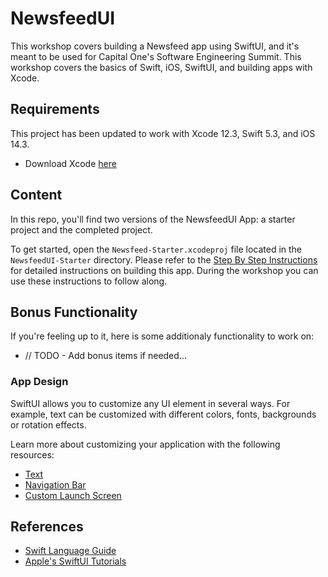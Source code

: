 # NewsfeedUI

This workshop covers building a Newsfeed app using SwiftUI, and it's meant to be used for Capital One's Software Engineering Summit. This workshop covers the basics of Swift, iOS, SwiftUI, and building apps with Xcode.

## Requirements

This project has been updated to work with Xcode 12.3, Swift 5.3, and iOS 14.3.

* Download Xcode [here](https://developer.apple.com/xcode/)

## Content

In this repo, you'll find two versions of the NewsfeedUI App: a starter project and the completed project.

To get started, open the `Newsfeed-Starter.xcodeproj` file located in the `NewsfeedUI-Starter` directory. Please refer to the [Step By Step Instructions](./StepByStepInstructions.md) for detailed instructions on building this app. During the workshop you can use these instructions to follow along.

## Bonus Functionality

If you're feeling up to it, here is some additionaly functionality to work on:

* // TODO - Add bonus items if needed...

### App Design

SwiftUI allows you to customize any UI element in several ways. For example, text can be customized with different colors, fonts, backgrounds or rotation effects.

Learn more about customizing your application with the following resources:

* [Text](https://www.appcoda.com/learnswiftui/swiftui-text.html)
* [Navigation Bar](https://www.ioscreator.com/tutorials/swiftui-customize-navigation-bar-tutorial)
* [Custom Launch Screen](https://www.tutlane.com/tutorial/ios/ios-launch-screen-splash-screen)

## References

* [Swift Language Guide](https://docs.swift.org/swift-book/LanguageGuide/TheBasics.html)
* [Apple's SwiftUI Tutorials](https://developer.apple.com/tutorials/app-dev-training)
